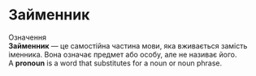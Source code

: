# Займенник

<div class="eoz-wrap">
<span class="eoz">Означення</span>
<div class="eoz-text">
<b>Займенник</b> — це самостійна частина мови, яка вживається замість іменника. Вона означає предмет або особу, але не називає його.<br>
A <b>pronoun</b> is a word that substitutes for a noun or noun phrase.
</div>
</div>